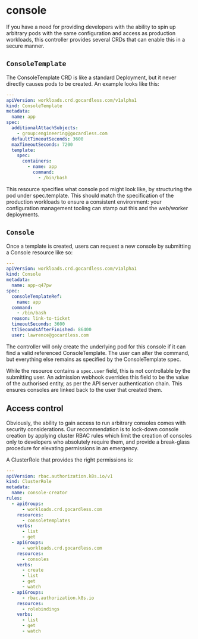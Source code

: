 # console

If you have a need for providing developers with the ability to spin up
arbitrary pods with the same configuration and access as production workloads,
this controller provides several CRDs that can enable this in a secure manner.

## `ConsoleTemplate`

The ConsoleTemplate CRD is like a standard Deployment, but it never directly
causes pods to be created. An example looks like this:

```yaml
---
apiVersion: workloads.crd.gocardless.com/v1alpha1
kind: ConsoleTemplate
metadata:
  name: app
spec:
  additionalAttachSubjects:
    - group:engineering@gocardless.com
  defaultTimeoutSeconds: 3600
  maxTimeoutSeconds: 7200
  template:
    spec:
      containers:
        - name: app
          command:
            - /bin/bash
```

This resource specifies what console pod might look like, by structuring the pod
under spec.template. This should match the specification of the production
workloads to ensure a consistent environment: your configuration management
tooling can stamp out this and the web/worker deployments.

## `Console`

Once a template is created, users can request a new console by submitting a
Console resource like so:

```yaml
---
apiVersion: workloads.crd.gocardless.com/v1alpha1
kind: Console
metadata:
  name: app-q47pw
spec:
  consoleTemplateRef:
    name: app
  command:
    - /bin/bash
  reason: link-to-ticket
  timeoutSeconds: 3600
  ttlSecondsAfterFinished: 86400
  user: lawrence@gocardless.com
```

The controller will only create the underlying pod for this console if it can
find a valid referenced ConsoleTemplate. The user can alter the command, but
everything else remains as specified by the ConsoleTemplate spec.

While the resource contains a `spec.user` field, this is not controllable by the
submitting user. An admission webhook overrides this field to be the value of
the authorised entity, as per the API server authentication chain. This ensures
consoles are linked back to the user that created them.

## Access control

Obviously, the ability to gain access to run arbitrary consoles comes with
security considerations. Our recommendation is to lock-down console creation by
applying cluster RBAC rules which limit the creation of consoles only to
developers who absolutely require them, and provide a break-glass procedure for
elevating permissions in an emergency.

A ClusterRole that provides the right permissions is:

```yaml
---
apiVersion: rbac.authorization.k8s.io/v1
kind: ClusterRole
metadata:
  name: console-creator
rules:
  - apiGroups:
      - workloads.crd.gocardless.com
    resources:
      - consoletemplates
    verbs:
      - list
      - get
  - apiGroups:
      - workloads.crd.gocardless.com
    resources:
      - consoles
    verbs:
      - create
      - list
      - get
      - watch
  - apiGroups:
      - rbac.authorization.k8s.io
    resources:
      - rolebindings
    verbs:
      - list
      - get
      - watch
```
